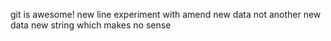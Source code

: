 git is awesome!
new line
experiment with amend
new data
not another new data
new string which makes no sense
